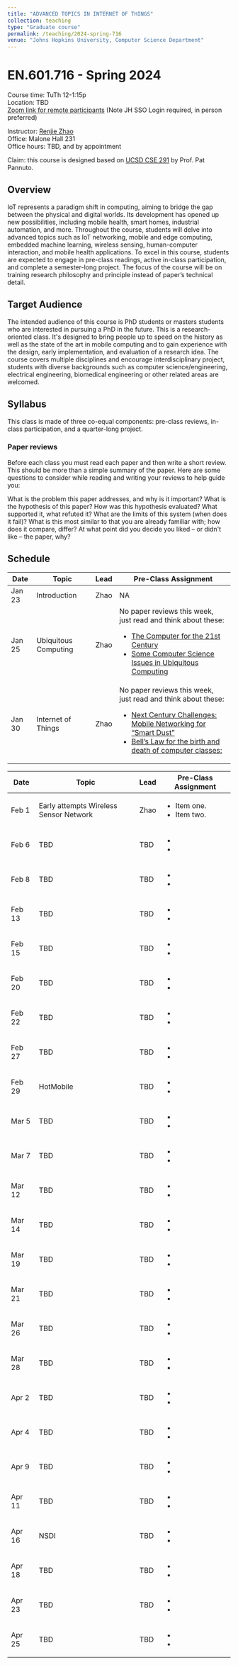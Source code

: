 ```yaml
---
title: "ADVANCED TOPICS IN INTERNET OF THINGS"
collection: teaching
type: "Graduate course"
permalink: /teaching/2024-spring-716
venue: "Johns Hopkins University, Computer Science Department"
---
```


# EN.601.716 - Spring 2024

Course time: TuTh 12-1:15p  
Location: TBD  
[Zoom link for remote participants](https://wse.zoom.us/j/91460619113?pwd=Q2VFU1gvcGtQZG5DOVU3a0hwaHl0QT09) (Note JH SSO Login required, in person preferred)  

Instructor: [Renjie Zhao](https://renjiezhao.github.io)  
Office: Malone Hall 231  
Office hours: TBD, and by appointment

Claim: this course is designed based on [UCSD CSE 291](https://patpannuto.com/classes/2021/spring/cse291/) by Prof. Pat Pannuto.  

## Overview

IoT represents a paradigm shift in computing, aiming to bridge the gap between the physical and digital worlds. Its development has opened up new possibilities, including mobile health, smart homes, industrial automation, and more. Throughout the course, students will delve into advanced topics such as IoT networking, mobile and edge computing, embedded machine learning, wireless sensing, human-computer interaction, and mobile health applications. To excel in this course, students are expected to engage in pre-class readings, active in-class participation, and complete a semester-long project. The focus of the course will be on training research philosophy and principle instead of paper’s technical detail. 


## Target Audience

The intended audience of this course is PhD students or masters students who are interested in pursuing a PhD in the future. This is a research-oriented class. It's designed to bring people up to speed on the history as well as the state of the art in mobile computing and to gain experience with the design, early implementation, and evaluation of a research idea. The course covers multiple disciplines and encourage interdisciplinary project, students with diverse backgrounds such as computer science/engineering, electrical engineering, biomedical engineering or other related areas are welcomed.


## Syllabus

This class is made of three co-equal components: pre-class reviews, in-class participation, and a quarter-long project.

### Paper reviews

Before each class you must read each paper and then write a short review. This should be more than a simple summary of the paper. Here are some questions to consider while reading and writing your reviews to help guide you:

What is the problem this paper addresses, and why is it important?
What is the hypothesis of this paper?
How was this hypothesis evaluated? What supported it, what refuted it?
What are the limits of this system (when does it fail)?
What is this most similar to that you are already familiar with; how does it compare, differ?
At what point did you decide you liked – or didn't like – the paper, why?

## Schedule
| Date        | Topic        | Lead        | Pre-Class Assignment |
| ----------- | -----------  | ----------- | ----------- |
| Jan 23      | Introduction | Zhao        |    NA      |
| Jan 25      | Ubiquitous Computing | Zhao | No paper reviews this week, just read and think about these: <ul><li> [The Computer for the 21st Century](https://dl.acm.org/doi/10.1145/329124.329126) </li><li> [Some Computer Science Issues in Ubiquitous Computing](https://dl.acm.org/doi/10.1145/159544.159617) </li></ul> | 
| Jan 30      | Internet of Things | Zhao | No paper reviews this week, just read and think about these:  <ul><li> [Next Century Challenges: Mobile Networking for “Smart Dust”](https://dl.acm.org/doi/10.1145/313451.313558) </li><li> [Bell’s Law for the birth and death of computer classes:](https://www.microsoft.com/en-us/research/publication/bells-law-for-the-birth-and-death-of-computer-classes-a-theory-of-the-computers-evolution/) </li></ul> |

| Date        | Topic        | Lead        | Pre-Class Assignment |
| ----------- | -----------  | ----------- | ----------- |
| Feb 1       | Early attempts Wireless Sensor Network | Zhao | <ul><li>Item one.</li><li>Item two.</li></ul> |
| Feb 6       | TBD | TBD | <ul><li>  </li><li>  </li></ul> |
| Feb 8       | TBD | TBD | <ul><li>  </li><li>  </li></ul> |
| Feb 13       | TBD | TBD | <ul><li>  </li><li>  </li></ul> |
| Feb 15       | TBD | TBD | <ul><li>  </li><li>  </li></ul> |
| Feb 20       | TBD | TBD | <ul><li>  </li><li>  </li></ul> |
| Feb 22       | TBD | TBD | <ul><li>  </li><li>  </li></ul> |
| Feb 27       | TBD | TBD | <ul><li>  </li><li>  </li></ul> |
| Feb 29       | HotMobile | TBD | <ul><li>  </li><li>  </li></ul> |
| Mar 5       | TBD | TBD | <ul><li>  </li><li>  </li></ul> |
| Mar 7       | TBD | TBD | <ul><li>  </li><li>  </li></ul> |
| Mar 12       | TBD | TBD | <ul><li>  </li><li>  </li></ul> |
| Mar 14       | TBD | TBD | <ul><li>  </li><li>  </li></ul> |
| Mar 19       | TBD | TBD | <ul><li>  </li><li>  </li></ul> |
| Mar 21       | TBD | TBD | <ul><li>  </li><li>  </li></ul> |
| Mar 26       | TBD | TBD | <ul><li>  </li><li>  </li></ul> |
| Mar 28       | TBD | TBD | <ul><li>  </li><li>  </li></ul> |
| Apr 2       | TBD | TBD | <ul><li>  </li><li>  </li></ul> |
| Apr 4       | TBD | TBD | <ul><li>  </li><li>  </li></ul> |
| Apr 9       | TBD | TBD | <ul><li>  </li><li>  </li></ul> |
| Apr 11       | TBD | TBD | <ul><li>  </li><li>  </li></ul> |
| Apr 16       | NSDI | TBD | <ul><li>  </li><li>  </li></ul> |
| Apr 18       | TBD | TBD | <ul><li>  </li><li>  </li></ul> |
| Apr 23       | TBD | TBD | <ul><li>  </li><li>  </li></ul> |
| Apr 25       | TBD | TBD | <ul><li>  </li><li>  </li></ul> |



